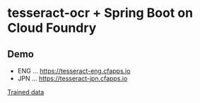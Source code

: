 # tesseract-ocr + Spring Boot on Cloud Foundry

## Demo

* ENG ... https://tesseract-eng.cfapps.io 
* JPN ... https://tesseract-jpn.cfapps.io 

[Trained data](https://github.com/tesseract-ocr/tessdata/tree/3.04.00)